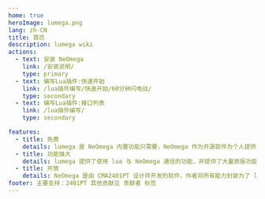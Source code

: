 ```yaml
---
home: true
heroImage: lumega.png
lang: zh-CN
title: 首页
description: lumega wiki
actions:
  - text: 安装 NeOmega
    link: /安装说明/
    type: primary
  - text: 编写Lua插件:快速开始
    link: /lua插件编写/快速开始/60分钟闪电战/
    type: secondary
  - text: 编写Lua插件:接口列表
    link: /lua插件编写/
    type: secondary

features:
  - title: 免费
    details: lumega 是 NeOmega 内置功能只需要，NeOmega 作为开源软件为个人提供免费的使用授权
  - title: 功能强大
    details: lumega 提供了使用 lua 与 NeOmega 通信的功能，并提供了大量原版功能封装
  - title: 开放
    details: NeOmega 是由 CMA2401PT 设计并开发的软件，作者将所有能力封装为了 lua 接口欢迎任何人进行二次开发
footer: 主要支持：2401PT 其他贡献见 贡献者 标签
---
```

